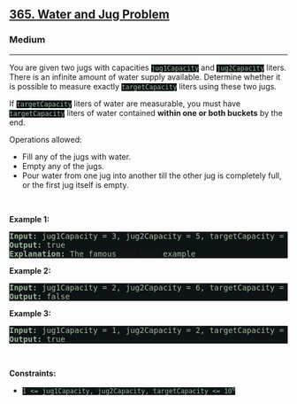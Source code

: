 <h2><a href="https://leetcode.com/problems/water-and-jug-problem/">365. Water and Jug Problem</a></h2><h3>Medium</h3><hr><div><p>You are given two jugs with capacities <code style="background-color: rgb(14, 19, 22) !important; color: rgb(160, 185, 156) !important;">jug1Capacity</code> and <code style="background-color: rgb(14, 19, 22) !important; color: rgb(160, 185, 156) !important;">jug2Capacity</code> liters. There is an infinite amount of water supply available. Determine whether it is possible to measure exactly <code style="background-color: rgb(14, 19, 22) !important; color: rgb(160, 185, 156) !important;">targetCapacity</code> liters using these two jugs.</p>

<p>If <code style="background-color: rgb(14, 19, 22) !important; color: rgb(160, 185, 156) !important;">targetCapacity</code> liters of water are measurable, you must have <code style="background-color: rgb(14, 19, 22) !important; color: rgb(160, 185, 156) !important;">targetCapacity</code> liters of water contained <strong>within one or both buckets</strong> by the end.</p>

<p>Operations allowed:</p>

<ul>
	<li>Fill any of the jugs with water.</li>
	<li>Empty any of the jugs.</li>
	<li>Pour water from one jug into another till the other jug is completely full, or the first jug itself is empty.</li>
</ul>

<p>&nbsp;</p>
<p><strong>Example 1:</strong></p>

<pre style="background-color: rgb(14, 19, 22) !important; color: rgb(160, 186, 156) !important;"><strong>Input:</strong> jug1Capacity = 3, jug2Capacity = 5, targetCapacity = 4
<strong>Output:</strong> true
<strong>Explanation:</strong> The famous <a href="https://www.youtube.com/watch?v=BVtQNK_ZUJg&amp;ab_channel=notnek01" target="_blank" style="transition-property: -border-bottom-color !important; --link-color:rgb(143, 176, 140) !important; --link-color-hover:rgb(160, 188, 158) !important; --link-color-active:rgb(143, 176, 140) !important; --visited-color:rgb(245, 187, 71) !important; --visited-color-hover:rgb(247, 198, 100) !important; --visited-color-active:rgb(245, 187, 71) !important; border-top-color: rgb(124, 140, 100) !important; border-right-color: rgb(124, 140, 100) !important; border-left-color: rgb(124, 140, 100) !important;">Die Hard</a> example 
</pre>

<p><strong>Example 2:</strong></p>

<pre style="background-color: rgb(14, 19, 22) !important; color: rgb(160, 186, 156) !important;"><strong>Input:</strong> jug1Capacity = 2, jug2Capacity = 6, targetCapacity = 5
<strong>Output:</strong> false
</pre>

<p><strong>Example 3:</strong></p>

<pre style="background-color: rgb(14, 19, 22) !important; color: rgb(160, 186, 156) !important;"><strong>Input:</strong> jug1Capacity = 1, jug2Capacity = 2, targetCapacity = 3
<strong>Output:</strong> true
</pre>

<p>&nbsp;</p>
<p><strong>Constraints:</strong></p>

<ul>
	<li><code style="background-color: rgb(14, 19, 22) !important; color: rgb(160, 185, 156) !important;">1 &lt;= jug1Capacity, jug2Capacity, targetCapacity &lt;= 10<sup>6</sup></code></li>
</ul>
</div>